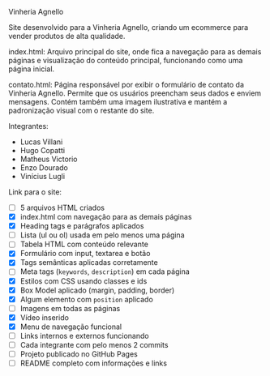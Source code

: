 Vinheria Agnello

Site desenvolvido para a Vinheria Agnello, criando um ecommerce para vender produtos de alta qualidade.

index.html:
Arquivo principal do site, onde fica a navegação para as demais páginas e visualização do conteúdo principal, funcionando como uma página inicial.

contato.html:
Página responsável por exibir o formulário de contato da Vinheria Agnello. Permite que os usuários preencham seus dados e enviem mensagens. Contém também uma imagem ilustrativa e mantém a padronização visual com o restante do site.

Integrantes:

- Lucas Villani
- Hugo Copatti
- Matheus Victorio
- Enzo Dourado
- Vinícius Lugli

Link para o site:

- [ ] 5 arquivos HTML criados
- [x] index.html com navegação para as demais páginas
- [x] Heading tags e parágrafos aplicados
- [ ] Lista (ul ou ol) usada em pelo menos uma página
- [ ] Tabela HTML com conteúdo relevante
- [x] Formulário com input, textarea e botão
- [x] Tags semânticas aplicadas corretamente
- [ ] Meta tags (`keywords`, `description`) em cada página
- [x] Estilos com CSS usando classes e ids
- [x] Box Model aplicado (margin, padding, border)
- [x] Algum elemento com `position` aplicado
- [ ] Imagens em todas as páginas
- [x] Vídeo inserido
- [x] Menu de navegação funcional
- [ ] Links internos e externos funcionando
- [ ] Cada integrante com pelo menos 2 commits
- [ ] Projeto publicado no GitHub Pages
- [ ] README completo com informações e links
